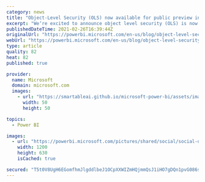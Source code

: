 ```yaml
---
category: news
title: "Object-Level Security (OLS) now available for public preview in Power BI Premium"
excerpt: "We‘re excited to announce object level security (OLS) is now available for public preview in Power BI Premium and Pro! "
publishedDateTime: 2021-02-26T16:39:44Z
originalUrl: "https://powerbi.microsoft.com/en-us/blog/object-level-security-ols-now-available-for-public-preview-in-power-bi-premium/"
webUrl: "https://powerbi.microsoft.com/en-us/blog/object-level-security-ols-now-available-for-public-preview-in-power-bi-premium/"
type: article
quality: 82
heat: 82
published: true

provider:
  name: Microsoft
  domain: microsoft.com
  images:
    - url: "https://smartableai.github.io/microsoft-power-bi/assets/images/organizations/microsoft.com-50x50.jpg"
      width: 50
      height: 50

topics:
  - Power BI

images:
  - url: "https://powerbi.microsoft.com/pictures/shared/social/social-default-image.png"
    width: 1200
    height: 630
    isCached: true

secured: "T5t0V8UgH6EGomfhmJlgddlbeJ1OCpXXWIZmHQjmmQsJ1iHO7gDQn1pvG086sRR5CNrN6cYAOeZz+BupVrNlMVq+L/uW3XMtIaGwPIYtxUPxtsLczHRnu5JZFNc4NAytUNwJ8WpDA/+GH/3NzeQm3rCtZ3jvZyJ9cLnZnXLD7kJJpgNRkaBc+5QBVpVztNzovIDXZUmsWDTScAS2etcgqRYF3vKRm3Sd2FgooZJWlpymg1DckfbpSxR2MUNAT1p5lrKE71iZ30VaL9dPiEo0UMKyuKjAEdtn6jKcYAR/FUDo+0KLiqZ9xjo3sXRvYUbqceXDB5MQTXvURzVT5sljABVIudXzLf75qg7rDU1UWbY=;EdkhqnG4IGWKwXTiBPPm5A=="
---
```


